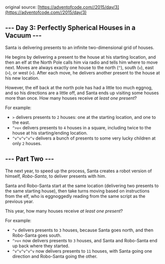 original source: [https://adventofcode.com//2015/day/3](https://adventofcode.com//2015/day/3)
## --- Day 3: Perfectly Spherical Houses in a Vacuum ---
Santa is delivering presents to an infinite two-dimensional grid of houses.

He begins by delivering a present to the house at his starting location, and then an elf at the North Pole calls him via radio and tells him where to move next.  Moves are always exactly one house to the north (`^`), south (`v`), east (`>`), or west (`<`).  After each move, he delivers another present to the house at his new location.

However, the elf back at the north pole has had a little too much eggnog, and so his directions are a little off, and Santa ends up visiting some houses more than once.  How many houses receive *at least one present*?

For example:


 - `>` delivers presents to `2` houses: one at the starting location, and one to the east.
 - `^>v<` delivers presents to `4` houses in a square, including twice to the house at his starting/ending location.
 - `^v^v^v^v^v` delivers a bunch of presents to some very lucky children at only `2` houses.


## --- Part Two ---
The next year, to speed up the process, Santa creates a robot version of himself, *Robo-Santa*, to deliver presents with him.

Santa and Robo-Santa start at the same location (delivering two presents to the same starting house), then take turns moving based on instructions from the elf, who is eggnoggedly reading from the same script as the previous year.

This year, how many houses receive *at least one present*?

For example:


 - `^v` delivers presents to `3` houses, because Santa goes north, and then Robo-Santa goes south.
 - `^>v<` now delivers presents to `3` houses, and Santa and Robo-Santa end up back where they started.
 - `^v^v^v^v^v` now delivers presents to `11` houses, with Santa going one direction and Robo-Santa going the other.


